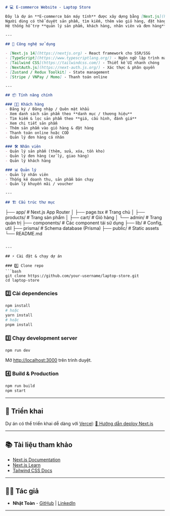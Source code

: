 ```markdown
# 💻 E-commerce Website - Laptop Store

Đây là dự án **E-commerce bán máy tính** được xây dựng bằng [Next.js](https://nextjs.org).  
Người dùng có thể duyệt sản phẩm, tìm kiếm, thêm vào giỏ hàng, đặt hàng và thanh toán.  
Hệ thống hỗ trợ **quản lý sản phẩm, khách hàng, nhân viên và đơn hàng**.

---

## 🚀 Công nghệ sử dụng

- [Next.js 14](https://nextjs.org) - React framework cho SSR/SSG
- [TypeScript](https://www.typescriptlang.org/) - Ngôn ngữ lập trình mạnh kiểu
- [Tailwind CSS](https://tailwindcss.com/) - Thiết kế UI nhanh chóng
- [NextAuth.js](https://next-auth.js.org/) - Xác thực & phân quyền
- [Zustand / Redux Toolkit] - State management
- [Stripe / VNPay / Momo] - Thanh toán online

---

## 📦 Tính năng chính

### 👨‍💻 Khách hàng
- Đăng ký / Đăng nhập / Quên mật khẩu
- Xem danh sách sản phẩm theo **danh mục / thương hiệu**
- Tìm kiếm & lọc sản phẩm theo **giá, cấu hình, đánh giá**
- Xem chi tiết sản phẩm
- Thêm sản phẩm vào giỏ hàng & đặt hàng
- Thanh toán online hoặc COD
- Quản lý đơn hàng cá nhân

### 🛠️ Nhân viên
- Quản lý sản phẩm (thêm, sửa, xóa, tồn kho)
- Quản lý đơn hàng (xử lý, giao hàng)
- Quản lý khách hàng

### 📊 Quản lý
- Quản lý nhân viên
- Thống kê doanh thu, sản phẩm bán chạy
- Quản lý khuyến mãi / voucher

---

## 🏗️ Cấu trúc thư mục

```

├── app/                # Next.js App Router
│   ├── page.tsx        # Trang chủ
│   ├── products/       # Trang sản phẩm
│   ├── cart/           # Giỏ hàng
│   └── admin/          # Trang quản trị
├── components/         # Các component tái sử dụng
├── lib/                # Config, util
├── prisma/             # Schema database (Prisma)
├── public/             # Static assets
└── README.md

````

---

## ⚡ Cài đặt & chạy dự án

### 1️⃣ Clone repo
```bash
git clone https://github.com/your-username/laptop-store.git
cd laptop-store
````

### 2️⃣ Cài dependencies

```bash
npm install
# hoặc
yarn install
# hoặc
pnpm install
```

### 3️⃣ Chạy development server

```bash
npm run dev
```

Mở [http://localhost:3000](http://localhost:3000) trên trình duyệt.

### 4️⃣ Build & Production

```bash
npm run build
npm start
```

---

## 🚀 Triển khai

Dự án có thể triển khai dễ dàng với [Vercel](https://vercel.com/):
[📖 Hướng dẫn deploy Next.js](https://nextjs.org/docs/app/building-your-application/deploying)

---

## 📚 Tài liệu tham khảo

* [Next.js Documentation](https://nextjs.org/docs)
* [Next.js Learn](https://nextjs.org/learn)
* [Tailwind CSS Docs](https://tailwindcss.com/docs)

---

## 👨‍💻 Tác giả

* **Nhật Toàn** - [GitHub](https://github.com/your-username) | [LinkedIn](https://linkedin.com/in/your-profile)

---
